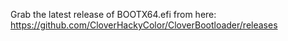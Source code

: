 Grab the latest release of BOOTX64.efi from here: https://github.com/CloverHackyColor/CloverBootloader/releases
